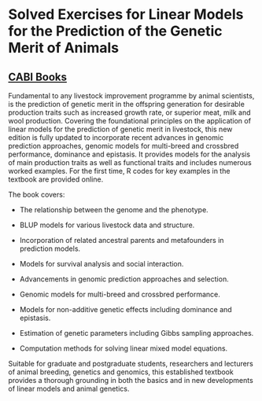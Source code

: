 # Solved Exercises for Linear Models for the Prediction of the Genetic Merit of Animals
## [CABI Books](https://www.cabidigitallibrary.org/doi/book/10.1079/9781800620506.0000)


Fundamental to any livestock improvement programme by animal scientists, is the prediction of genetic merit in the offspring generation for desirable production traits such as increased growth rate, or superior meat, milk and wool production. Covering the foundational principles on the application of linear models for the prediction of genetic merit in livestock, this new edition is fully updated to incorporate recent advances in genomic prediction approaches, genomic models for multi-breed and crossbred performance, dominance and epistasis. It provides models for the analysis of main production traits as well as functional traits and includes numerous worked examples. For the first time, R codes for key examples in the textbook are provided online.

The book covers:

- The relationship between the genome and the phenotype.

- BLUP models for various livestock data and structure.

- Incorporation of related ancestral parents and metafounders in prediction models.

- Models for survival analysis and social interaction.

- Advancements in genomic prediction approaches and selection.

- Genomic models for multi-breed and crossbred performance.

- Models for non-additive genetic effects including dominance and epistasis.

- Estimation of genetic parameters including Gibbs sampling approaches.

- Computation methods for solving linear mixed model equations.

Suitable for graduate and postgraduate students, researchers and lecturers of animal breeding, genetics and genomics, this established textbook provides a thorough grounding in both the basics and in new developments of linear models and animal genetics.




